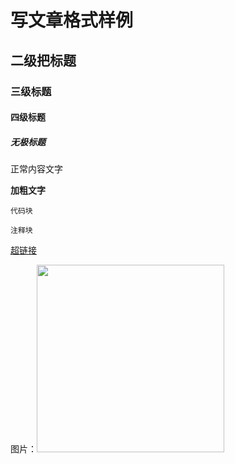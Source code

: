 
<!--<img-url>buildAssetPath/default.jpeg</img-url>--> 
<!--<title> 写文章格式样例 </title>--> 
<!--<intro> markdown用法 </intro>--> 
<!--<tag>README</tag>-->
<!--<date>2018-08-21</date>-->
# 写文章格式样例
## 二级把标题
### 三级标题

#### 四级标题

##### 无极标题

正常内容文字

**加粗文字**

`代码块`

```
注释块
```

[超链接](https://www.mdblog.xyz)

图片：<img src="buildAssetPath/default.jpeg" width="300"/>
